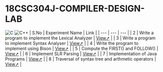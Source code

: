 # 18CSC304J-COMPILER-DESIGN-LAB
![C](https://img.shields.io/badge/C-00599C?style=for-the-badge&logo=c&logoColor=white)
![C++](https://img.shields.io/badge/C++-00599C?style=for-the-badge&logo=c%2B%2B&logoColor=white)
| S.No | Experiment Name | Link | 
| --- | --- | --- |
| 2 | Write a program to implement the Lexical Analyzer | [View➚](  https://github.com/KavyaTummepali/18CSC304J-CD-LAB/tree/main/EXP2-LEXICAL%20ANALYSER  ) |
| 3 | Write a program to implement Syntax Analyser | [View➚](https://github.com/KavyaTummepali/18CSC304J-CD-LAB/tree/main/EXP3%3ASYNTAX%20ANALYSER) |
| 4 | Write the program to implement using Bison | [View➚](https://github.com/KavyaTummepali/18CSC304J-CD-LAB/tree/main/EXP4%3ARUNNING%20CODE%20IN%20BISON) |
| 5 | Compute the FIRST() and FOLLOW() | [View➚](https://github.com/KavyaTummepali/18CSC304J-CD-LAB/tree/main/EXP5%3AFIRST%20AND%20FOLLOW) |
| 6 | Implement SLR Parsing | [View➚](https://github.com/KavyaTummepali/18CSC304J-CD-LAB/tree/main/EXP6%3ASLR%20PARSING) | 
| 7 | Implementation of Java Programs | [View➚](https://github.com/KavyaTummepali/18CSC304J-CD-LAB/tree/main/EXP7%3AJAVA%20PROGRAMS) | 
| 8 | Traversal of syntax tree and arthmetic operators | [View➚](https://github.com/KavyaTummepali/18CSC304J-CD-LAB/tree/main/EXP8%3ATRAVERSAL%20OF%20SYNTAX%20TREE%20AND%20ARTHMETIC%20OPERATORS) | 

